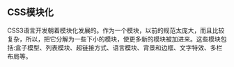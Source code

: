 ## CSS模块化
CSS3语言开发朝着模块化发展的。作为一个模块，以前的规范太庞大，而且比较复杂，所以，把它分解为一些下小的模块，使更多新的模块被加进来。这些模块包括:盒子模型、列表模块、超链接方式、语言模块、背景和边框、文字特效、多栏布局等。